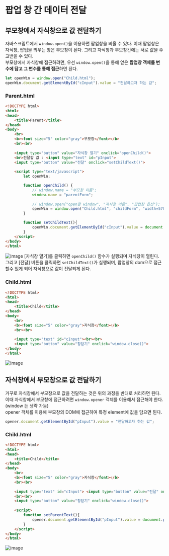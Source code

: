 # 팝업 창 간 데이터 전달
## 부모창에서 자식창으로 값 전달하기
자바스크립트에서 `​window.open()`을 이용하면 팝업창을 띄울 수 있다. 이때 팝업창은 자식창, 팝업을 띄우는 창은 부모창이 된다. 그리고 자식창과 부모창간에는 서로 값을 주고받을 수 있다.       
부모창에서 자식창에 접근하려면, 우선 `window.open()`을 통해 얻은 **팝업창 객체를 변수에 담고 그 변수를 통해 접근**하면 된다.        
```javascript
let openWin = window.open("Child.html");
openWin.document.getElementById("cInput").value = "전달하고자 하는 값";
```
### Parent.html
```html
<!DOCTYPE html>
<html>
<head>
    <title>Parent</title>
</head>
<body>
    <br>
    <b><font size="5" color="gray">부모창</font></b>
    <br><br>
    
    <input type="button" value="자식창 열기" onclick="openChild()">
    <br>전달할 값 : <input type="text" id="pInput"> 
    <input type="button" value="전달" onclick="setChildText()">
    
    <script type="text/javascript">
        let openWin;

        function openChild() {
            // window.name = "부모창 이름"; 
            window.name = "parentForm";
            
            // window.open("open할 window", "자식창 이름", "팝업창 옵션");
            openWin = window.open("Child.html", "childForm", "width=570, height=350, resizable = no, scrollbars = no");    
        }

        function setChildText(){
            openWin.document.getElementById("cInput").value = document.getElementById("pInput").value;
        }
    </script>
</body>
</html>
```
![image](https://github.com/user-attachments/assets/b3cbf884-7f98-4d71-b7d6-a79928cab0fa)
[자식창 열기]를 클릭하면 `openChild()` 함수가 실행되며 자식창이 열린다. 그리고 [전달] 버튼을 클릭하면 `setChildText()`가 실행되며, 팝업창의 dom으로 접근할수 있게 되어 자식창으로 값이 전달되게 된다.     
### Child.html
```html
<!DOCTYPE html>
<html>
<head>
    <title>Child</title>
</head>
<body>
    <br>
    <b><font size="5" color="gray">자식창</font></b>
    <br><br>
 
    <input type="text" id="cInput"><br><br>
    <input type="button" value="창닫기" onclick="window.close()">
</body>
</html>
```
![image](https://github.com/user-attachments/assets/129a9c2e-5f23-44b8-806b-7a854c9b4c50)

## 자식창에서 부모창으로 값 전달하기
거꾸로 자식창에서 부모창으로 값을 전달하는 것은 위의 과정을 반대로 처리하면 된다.      
이때 자식창에서 부모창에 접근하려면 `window.opener` 객체를 이용해서 접근해야 한다. (window 는 생략 가능)      
opener 객체를 이용해 부모창의 DOM에 접근하여 특정 element에 값을 담으면 된다.     
```javascript
opener.document.getElementById("pInput").value = "전달하고자 하는 값";
```
### Child.html
```html
<!DOCTYPE html>
<html>
<head>
    <title>Child</title>
</head>
<body>
    <br>
    <b><font size="5" color="gray">자식창</font></b>
    <br><br>
 
    <input type="text" id="cInput"> <input type="button" value="전달" onclick="setParentText()">
    <br><br>
    <input type="button" value="창닫기" onclick="window.close()">
    
    <script>
        function setParentText(){
        	opener.document.getElementById("pInput").value = document.getElementById("cInput").value
        }
    </script>
</body>
</html>
```
![image](https://github.com/user-attachments/assets/d0276fcc-6765-4ab5-80e7-be83ee102201)

